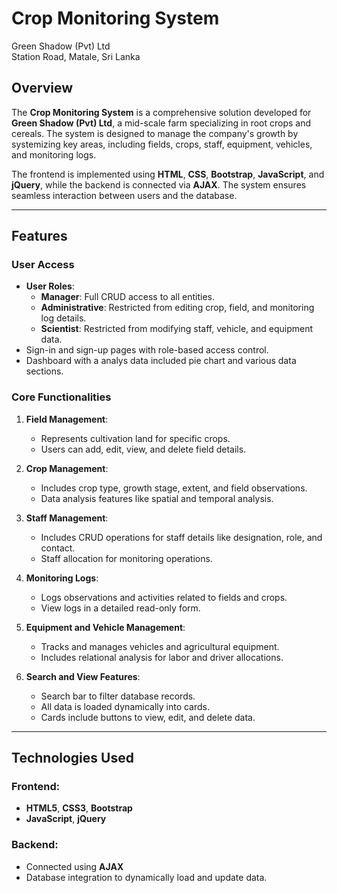# Crop Monitoring System

Green Shadow (Pvt) Ltd  
Station Road, Matale, Sri Lanka  

## Overview
The **Crop Monitoring System** is a comprehensive solution developed for **Green Shadow (Pvt) Ltd**, a mid-scale farm specializing in root crops and cereals. The system is designed to manage the company's growth by systemizing key areas, including fields, crops, staff, equipment, vehicles, and monitoring logs.  

The frontend is implemented using **HTML**, **CSS**, **Bootstrap**, **JavaScript**, and **jQuery**, while the backend is connected via **AJAX**. The system ensures seamless interaction between users and the database.

---

## Features
### User Access
- **User Roles**:
  - **Manager**: Full CRUD access to all entities.
  - **Administrative**: Restricted from editing crop, field, and monitoring log details.
  - **Scientist**: Restricted from modifying staff, vehicle, and equipment data.
- Sign-in and sign-up pages with role-based access control.
- Dashboard with a analys data included  pie chart and various data sections.

### Core Functionalities
1. **Field Management**:  
   - Represents cultivation land for specific crops.  
   - Users can add, edit, view, and delete field details.

2. **Crop Management**:  
   - Includes crop type, growth stage, extent, and field observations.  
   - Data analysis features like spatial and temporal analysis.

3. **Staff Management**:  
   - Includes CRUD operations for staff details like designation, role, and contact.  
   - Staff allocation for monitoring operations.

4. **Monitoring Logs**:  
   - Logs observations and activities related to fields and crops.  
   - View logs in a detailed read-only form.

5. **Equipment and Vehicle Management**:  
   - Tracks and manages vehicles and agricultural equipment.  
   - Includes relational analysis for labor and driver allocations.

6. **Search and View Features**:  
   - Search bar to filter database records.  
   - All data is loaded dynamically into cards.  
   - Cards include buttons to view, edit, and delete data.

---

## Technologies Used
### Frontend:
- **HTML5**, **CSS3**, **Bootstrap**
- **JavaScript**, **jQuery**

### Backend:
- Connected using **AJAX**
- Database integration to dynamically load and update data.



